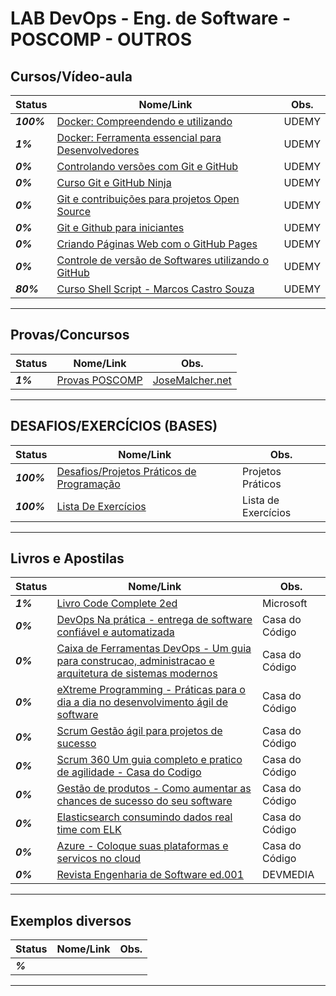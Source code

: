 # LAB DevOps - Eng. de Software - POSCOMP - OUTROS

## Cursos/Vídeo-aula

| **Status**  | **Nome/Link**  | **Obs.**  |
|---|---|---|
| **_100%_** | [ Docker: Compreendendo e utilizando  ](https://github.com/josemalcher/udemy-Docker-Compreendendo-e-utilizando)  | UDEMY |
| **_1%_** |   [ Docker: Ferramenta essencial para Desenvolvedores ](https://github.com/josemalcher/Udemy-Docker-Ferramenta-essencial-para-Desenvolvedores)  | UDEMY |
| **_0%_** |   [ Controlando versões com Git e GitHub  ](#)  | UDEMY  |
| **_0%_** |   [ Curso Git e GitHub Ninja ](#)  | UDEMY  |
| **_0%_** |   [ Git e contribuições para projetos Open Source ](#)  | UDEMY  |
| **_0%_** |   [ Git e Github para iniciantes ](#)  | UDEMY  |
| **_0%_** |   [ Criando Páginas Web com o GitHub Pages ](#)  | UDEMY  |
| **_0%_** |   [ Controle de versão de Softwares utilizando o GitHub ](#)  | UDEMY  |
| **_80%_** |  [ Curso Shell Script - Marcos Castro Souza ](https://github.com/josemalcher/shell-script-CursoMarcosCastroSouza)  | UDEMY  |

------------

## Provas/Concursos

| **Status**  | **Nome/Link**  | **Obs.**  |
|---|---|---|
| **_1%_** |  [ Provas POSCOMP ](https://github.com/josemalcher/POSCOMP)  |  [JoseMalcher.net](https://josemalcher.net/concursos/poscomp-mapeamento-das-disciplinas-para-2019/)  |

------------

## DESAFIOS/EXERCÍCIOS (BASES)

| **Status**  | **Nome/Link**  | **Obs.**  |
|---|---|---|
| **_100%_** | [Desafios/Projetos Práticos de Programação](https://github.com/josemalcher/ListaDeDesafiosProgramacao)  | Projetos Práticos  |
| **_100%_** | [Lista De Exercícios](https://github.com/josemalcher/ListaDeExerciciosProgramacao)  | Lista de Exercícios  |

------------

## Livros e Apostilas

| **Status**  | **Nome/Link**  | **Obs.**  |
|---|---|---|
| **_1%_** |  [Livro Code Complete 2ed](https://github.com/josemalcher/LIVRO-Code-Complete-2ed)  | Microsoft |
| **_0%_** |  [DevOps Na prática - entrega de software confiável e automatizada ](#)  | Casa do Código |
| **_0%_** |  [Caixa de Ferramentas DevOps - Um guia para construcao, administracao e arquitetura de sistemas modernos](#)  | Casa do Código |
| **_0%_** |  [eXtreme Programming - Práticas para o dia a dia no desenvolvimento ágil de software](#)  | Casa do Código |
| **_0%_** |  [Scrum Gestão ágil para projetos de sucesso](#)  | Casa do Código |
| **_0%_** |  [Scrum 360 Um guia completo e pratico de agilidade - Casa do Codigo](#)  | Casa do Código |
| **_0%_** |  [Gestão de produtos - Como aumentar as chances de sucesso do seu software](#)  | Casa do Código |
| **_0%_** |  [Elasticsearch consumindo dados real time com ELK](#)  | Casa do Código |
| **_0%_** |  [Azure - Coloque suas plataformas e servicos no cloud](#)  | Casa do Código |
| **_0%_** |  [Revista Engenharia de Software ed.001](#)  | DEVMEDIA |

------------

## Exemplos diversos

| **Status**  | **Nome/Link**  | **Obs.**  |
|---|---|---|
| **_%_** |  []()  |   |

------------